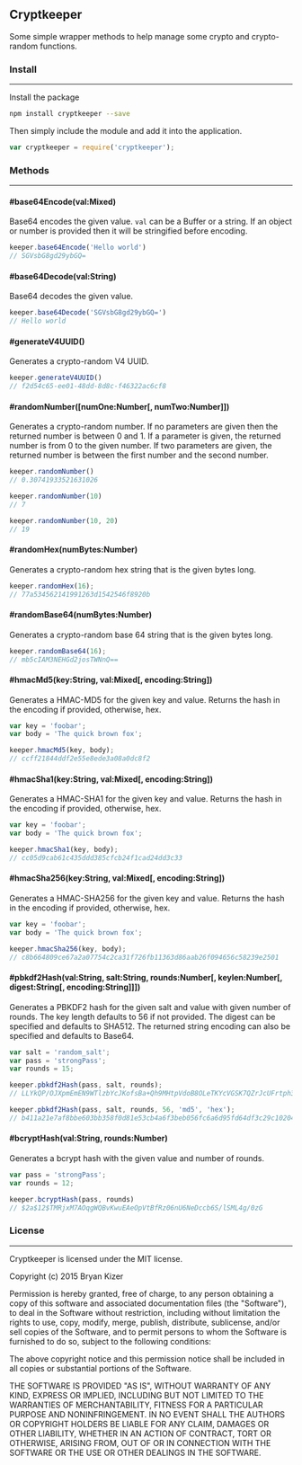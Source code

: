 ## Cryptkeeper
Some simple wrapper methods to help manage some crypto and crypto-random functions.

### Install
-----------------------------------------------------

Install the package
```bash
npm install cryptkeeper --save
```

Then simply include the module and add it into the application.
```javascript
var cryptkeeper = require('cryptkeeper');
```

### Methods
-----------------------------------------------------

#### #base64Encode(val:Mixed)
Base64 encodes the given value. ```val``` can be a Buffer or a string. If an object or number is provided then it will be stringified before encoding.
```javascript
keeper.base64Encode('Hello world')
// SGVsbG8gd29ybGQ=
```


#### #base64Decode(val:String)
Base64 decodes the given value.
```javascript
keeper.base64Decode('SGVsbG8gd29ybGQ=')
// Hello world
```


#### #generateV4UUID()
Generates a crypto-random V4 UUID.
```javascript
keeper.generateV4UUID()
// f2d54c65-ee01-48dd-8d8c-f46322ac6cf8
```


#### #randomNumber([numOne:Number[, numTwo:Number]])
Generates a crypto-random number. If no parameters are given then the returned number is between 0 and 1. If a parameter is given, the returned number is from 0 to the given number. If two parameters are given, the returned number is between the first number and the second number.
```javascript
keeper.randomNumber()
// 0.30741933521631026

keeper.randomNumber(10)
// 7

keeper.randomNumber(10, 20)
// 19
```


#### #randomHex(numBytes:Number)
Generates a crypto-random hex string that is the given bytes long.
```javascript
keeper.randomHex(16);
// 77a534562141991263d1542546f8920b
```


#### #randomBase64(numBytes:Number)
Generates a crypto-random base 64 string that is the given bytes long.
```javascript
keeper.randomBase64(16);
// mb5cIAM3NEHGd2josTWNnQ==
```


#### #hmacMd5(key:String, val:Mixed[, encoding:String])
Generates a HMAC-MD5 for the given key and value. Returns the hash in the encoding if provided, otherwise, hex.
```javascript
var key = 'foobar';
var body = 'The quick brown fox';

keeper.hmacMd5(key, body);
// ccff21844ddf2e55e8ede3a08a0dc8f2
```


#### #hmacSha1(key:String, val:Mixed[, encoding:String])
Generates a HMAC-SHA1 for the given key and value. Returns the hash in the encoding if provided, otherwise, hex.
```javascript
var key = 'foobar';
var body = 'The quick brown fox';

keeper.hmacSha1(key, body);
// cc05d9cab61c435ddd385cfcb24f1cad24dd3c33
```


#### #hmacSha256(key:String, val:Mixed[, encoding:String])
Generates a HMAC-SHA256 for the given key and value. Returns the hash in the encoding if provided, otherwise, hex.
```javascript
var key = 'foobar';
var body = 'The quick brown fox';

keeper.hmacSha256(key, body);
// c8b664809ce67a2a07754c2ca31f726fb11363d86aab26f094656c58239e2501
```


#### #pbkdf2Hash(val:String, salt:String, rounds:Number[, keylen:Number[, digest:String[, encoding:String]]])
Generates a PBKDF2 hash for the given salt and value with given number of rounds. The key length defaults to 56 if not provided. The digest can be specified and defaults to SHA512. The returned string encoding can also be specified and defaults to Base64.
```javascript
var salt = 'random_salt';
var pass = 'strongPass';
var rounds = 15;

keeper.pbkdf2Hash(pass, salt, rounds);
// LLYkQP/OJXpmEmEN9WTlzbYcJKofsBa+Qh9MHtpVdoB8OLeTKYcVGSK7QZrJcUFrtph3eWTCvDg=

keeper.pbkdf2Hash(pass, salt, rounds, 56, 'md5', 'hex');
// b411a21e7af8bbe603bb358f0d81e53cb4a6f3beb056fc6a6d95fd64df3c29c102048b83761b4b98880469a51b41289c69bb0edcc566bcd1
```


#### #bcryptHash(val:String, rounds:Number)
Generates a bcrypt hash with the given value and number of rounds.
```javascript
var pass = 'strongPass';
var rounds = 12;

keeper.bcryptHash(pass, rounds)
// $2a$12$TMRjxM7AOqgWQBvKwuEAeOpVtBfRz06nU6NeDccb6S/lSML4g/0zG
```


### License
-----------------------------------------------------

Cryptkeeper is licensed under the MIT license.

Copyright (c) 2015 Bryan Kizer

Permission is hereby granted, free of charge, to any person obtaining a copy of this software and associated documentation files (the "Software"), to deal in the Software without restriction, including without limitation the rights to use, copy, modify, merge, publish, distribute, sublicense, and/or sell copies of the Software, and to permit persons to whom the Software is furnished to do so, subject to the following conditions:

The above copyright notice and this permission notice shall be included in all copies or substantial portions of the Software.

THE SOFTWARE IS PROVIDED "AS IS", WITHOUT WARRANTY OF ANY KIND, EXPRESS OR IMPLIED, INCLUDING BUT NOT LIMITED TO THE WARRANTIES OF MERCHANTABILITY, FITNESS FOR A PARTICULAR PURPOSE AND NONINFRINGEMENT. IN NO EVENT SHALL THE AUTHORS OR COPYRIGHT HOLDERS BE LIABLE FOR ANY CLAIM, DAMAGES OR OTHER LIABILITY, WHETHER IN AN ACTION OF CONTRACT, TORT OR OTHERWISE, ARISING FROM, OUT OF OR IN CONNECTION WITH THE SOFTWARE OR THE USE OR OTHER DEALINGS IN THE SOFTWARE.
